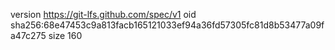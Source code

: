 version https://git-lfs.github.com/spec/v1
oid sha256:68e47453c9a813facb165121033ef94a36fd57305fc81d8b53477a09fa47c275
size 160
